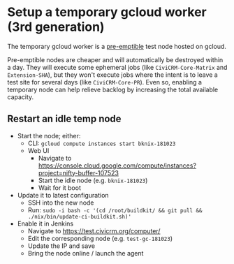 # Setup a temporary gcloud worker (3rd generation)

The temporary gcloud worker is a [pre-emptible](https://cloud.google.com/preemptible-vms/) test node hosted on gcloud.

Pre-emptible nodes are cheaper and will automatically be destroyed within a
day.  They will execute some ephemeral jobs (like `CiviCRM-Core-Matrix`
and `Extension-SHA`), but they won't execute jobs where the intent is
to leave a test site for several days (like `CiviCRM-Core-PR`). Even so,
enabling a temporary node can help relieve backlog by increasing the
total available capacity.

## Restart an idle temp node

* Start the node; either:
    * CLI: `gcloud compute instances start bknix-181023`
    * Web UI
        * Navigate to https://console.cloud.google.com/compute/instances?project=nifty-buffer-107523
        * Start the idle node (e.g. `bknix-181023`)
        * Wait for it boot
* Update it to latest configuration
    * SSH into the new node
    * Run: `sudo -i bash -c '(cd /root/buildkit/ && git pull && ./nix/bin/update-ci-buildkit.sh)'`
* Enable it in Jenkins
    * Navigate to https://test.civicrm.org/computer/
    * Edit the corresponding node (e.g. `test-gc-181023`)
    * Update the IP and save
    * Bring the node online / launch the agent
